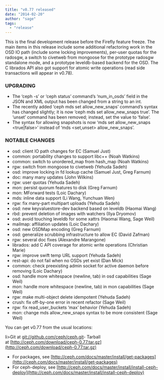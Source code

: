 ```yaml
---
title: "v0.77 released"
date: "2014-02-20"
author: "sage"
tags:
  - "release"
---
```


This is the final development release before the Firefly feature freeze. The main items in this release include some additional refactoring work in the OSD IO path (include some locking improvements), per-user quotas for the radosgw, a switch to civetweb from mongoose for the prototype radosgw standalone mode, and a prototype leveldb-based backend for the OSD. The C librados API also got support for atomic write operations (read side transactions will appear in v0.78).

### UPGRADING

- The ‘ceph -s’ or ‘ceph status’ command’s ‘num\_in\_osds’ field in the JSON and XML output has been changed from a string to an int.
- The recently added ‘ceph mds set allow\_new\_snaps’ command’s syntax has changed slightly; it is now ‘ceph mds set allow\_new\_snaps true’. The ‘unset’ command has been removed; instead, set the value to ‘false’.
- The syntax for allowing snapshots is now ‘mds set allow\_new\_snaps <true|false>’ instead of ‘mds <set,unset> allow\_new\_snaps’.

### NOTABLE CHANGES

- osd: client IO path changes for EC (Samuel Just)
- common: portability changes to support libc++ (Noah Watkins)
- common: switch to unordered\_map from hash\_map (Noah Watkins)
- rgw: switch from mongoose to civetweb (Yehuda Sadeh)
- osd: improve locking in fd lookup cache (Samuel Just, Greg Farnum)
- doc: many many updates (John Wilkins)
- rgw: user quotas (Yehuda Sadeh)
- mon: persist quorum features to disk (Greg Farnum)
- mon: MForward tests (Loic Dachary)
- mds: inline data support (Li Wang, Yunchuan Wen)
- rgw: fix many-part multipart uploads (Yehuda Sadeh)
- osd: new keyvaluestore-dev backend based on leveldb (Haomai Wang)
- rbd: prevent deletion of images with watchers (Ilya Dryomov)
- osd: avoid touching leveldb for some xattrs (Haomai Wang, Sage Weil)
- mailmap: affiliation updates (Loic Dachary)
- osd: new OSDMap encoding (Greg Farnum)
- osd: generalize scrubbing infrastructure to allow EC (David Zafman)
- rgw: several doc fixes (Alexandre Marangone)
- librados: add C API coverage for atomic write operations (Christian Marie)
- rgw: improve swift temp URL support (Yehuda Sadeh)
- rest-api: do not fail when no OSDs yet exist (Dan Mick)
- common: check preexisting admin socket for active daemon before removing (Loic Dachary)
- osd: handle more whitespace (newline, tab) in osd capabilities (Sage Weil)
- mon: handle more whitespace (newline, tab) in mon capabilities (Sage Weil)
- rgw: make multi-object delete idempotent (Yehuda Sadeh)
- crush: fix off-by-one error in recent refactor (Sage Weil)
- rgw: fix read\_user\_buckets ‘max’ behavior (Yehuda Sadeh)
- mon: change mds allow\_new\_snaps syntax to be more consistent (Sage Weil)

You can get v0.77 from the usual locations:

li>Git at [git://github.com/ceph/ceph.git](http://github.com/ceph/ceph)- Tarball at [http://ceph.com/download/ceph-0.77.tar.gz](http://ceph.com/download/ceph-0.77.tar.gz)
- For packages, see [http://ceph.com/docs/master/install/get-packages](http://ceph.com/docs/master/install/get-packages)
- For ceph-deploy, see [http://ceph.com/docs/master/install/install-ceph-deploy](http://ceph.com/docs/master/install/install-ceph-deploy)
